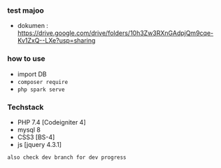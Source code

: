 ### test majoo

- dokumen : https://drive.google.com/drive/folders/10h3Zw3RXnGAdpjQm9cqe-Kv1ZxQ--LXe?usp=sharing

### how to use

- import DB
- `composer require`
- `php spark serve`

### Techstack

- PHP 7.4 [Codeigniter 4]
- mysql 8
- CSS3 [BS-4] 
- js [jquery 4.3.1]

`also check dev branch for dev progress`